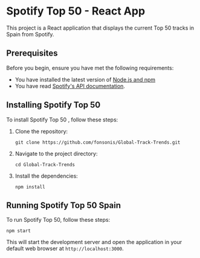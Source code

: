 # Spotify Top 50 - React App

This project is a React application that displays the current Top 50 tracks in Spain from Spotify.

## Prerequisites

Before you begin, ensure you have met the following requirements:
* You have installed the latest version of [Node.js and npm](https://nodejs.org/)
* You have read [Spotify's API documentation](https://developer.spotify.com/documentation/web-api/).

## Installing Spotify Top 50

To install Spotify Top 50 , follow these steps:

1. Clone the repository:
   ```
   git clone https://github.com/fonsonis/Global-Track-Trends.git
   ```
2. Navigate to the project directory:
   ```
   cd Global-Track-Trends
   ```
3. Install the dependencies:
   ```
   npm install
   ```

## Running Spotify Top 50 Spain

To run Spotify Top 50, follow these steps:

```
npm start
```

This will start the development server and open the application in your default web browser at `http://localhost:3000`.
